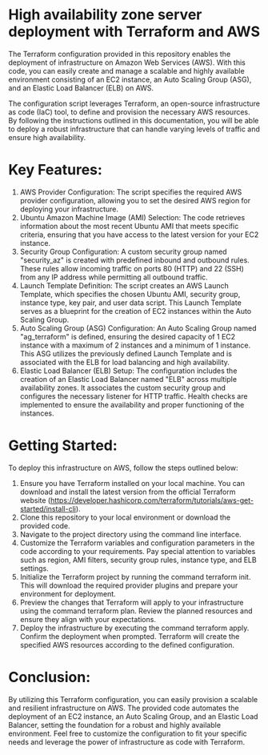 # High availability zone server deployment with Terraform and AWS
The Terraform configuration provided in this repository enables the deployment of infrastructure on Amazon Web Services (AWS). With this code, you can easily create and manage a scalable and highly available environment consisting of an EC2 instance, an Auto Scaling Group (ASG), and an Elastic Load Balancer (ELB) on AWS.

The configuration script leverages Terraform, an open-source infrastructure as code (IaC) tool, to define and provision the necessary AWS resources. By following the instructions outlined in this documentation, you will be able to deploy a robust infrastructure that can handle varying levels of traffic and ensure high availability.

# Key Features:
1. AWS Provider Configuration: The script specifies the required AWS provider configuration, allowing you to set the desired AWS region for deploying your infrastructure.
2. Ubuntu Amazon Machine Image (AMI) Selection: The code retrieves information about the most recent Ubuntu AMI that meets specific criteria, ensuring that you have access to the latest version for your EC2 instance.
3. Security Group Configuration: A custom security group named "security_az" is created with predefined inbound and outbound rules. These rules allow incoming traffic on ports 80 (HTTP) and 22 (SSH) from any IP address while permitting all outbound traffic.
4. Launch Template Definition: The script creates an AWS Launch Template, which specifies the chosen Ubuntu AMI, security group, instance type, key pair, and user data script. This Launch Template serves as a blueprint for the creation of EC2 instances within the Auto Scaling Group.
5. Auto Scaling Group (ASG) Configuration: An Auto Scaling Group named "ag_terraform" is defined, ensuring the desired capacity of 1 EC2 instance with a maximum of 2 instances and a minimum of 1 instance. This ASG utilizes the previously defined Launch Template and is associated with the ELB for load balancing and high availability.
6. Elastic Load Balancer (ELB) Setup: The configuration includes the creation of an Elastic Load Balancer named "ELB" across multiple availability zones. It associates the custom security group and configures the necessary listener for HTTP traffic. Health checks are implemented to ensure the availability and proper functioning of the instances.

# Getting Started:
To deploy this infrastructure on AWS, follow the steps outlined below:
1. Ensure you have Terraform installed on your local machine. You can download and install the latest version from the official Terraform website (https://developer.hashicorp.com/terraform/tutorials/aws-get-started/install-cli).
2. Clone this repository to your local environment or download the provided code.
3. Navigate to the project directory using the command line interface.
4. Customize the Terraform variables and configuration parameters in the code according to your requirements. Pay special attention to variables such as region, AMI filters, security group rules, instance type, and ELB settings.
5. Initialize the Terraform project by running the command terraform init. This will download the required provider plugins and prepare your environment for deployment.
6. Preview the changes that Terraform will apply to your infrastructure using the command terraform plan. Review the planned resources and ensure they align with your expectations.
7. Deploy the infrastructure by executing the command terraform apply. Confirm the deployment when prompted. Terraform will create the specified AWS resources according to the defined configuration.

# Conclusion:
By utilizing this Terraform configuration, you can easily provision a scalable and resilient infrastructure on AWS. The provided code automates the deployment of an EC2 instance, an Auto Scaling Group, and an Elastic Load Balancer, setting the foundation for a robust and highly available environment. Feel free to customize the configuration to fit your specific needs and leverage the power of infrastructure as code with Terraform.
